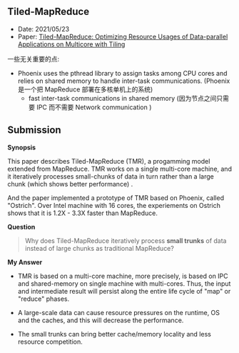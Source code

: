 ## Tiled-MapReduce

- Date: 2021/05/23
- Paper: [Tiled-MapReduce: Optimizing Resource Usages of Data-parallel Applications on Multicore with Tiling](https://ipads.se.sjtu.edu.cn/courses/ads/paper/p523-chen.pdf)



一些无关重要的点:

- Phoenix uses the pthread library to assign tasks among CPU cores and relies on shared memory to handle inter-task communications. (Phoenix 是一个把 MapReduce 部署在多核单机上的系统)
  - fast inter-task communications in shared memory (因为节点之间只需要 IPC 而不需要 Network communication )



## Submission

**Synopsis**

This paper describes Tiled-MapReduce (TMR), a progamming model extended from MapReduce. TMR works on a single multi-core machine, and it iteratively processes small-chunks of data in turn rather than a large chunk (which shows better performance) .

And the paper implemented a prototype of TMR based on Phoenix, called "Ostrich". Over Intel machine with 16 cores, the experiements on Ostrich shows that it is 1.2X - 3.3X faster than MapReduce.

**Question**

> Why does Tiled-MapReduce iteratively process **small trunks** of data instead of large chunks as traditional MapReduce?

**My Answer**

- TMR is based on a multi-core machine, more precisely, is based on IPC and shared-memory on single machine with multi-cores. Thus, the input and intermediate result will persist along the entire life cycle of "map" or "reduce" phases.

- A large-scale data can cause resource pressures on the runtime, OS and the caches, and this will decrease the performance.
- The small trunks can bring better cache/memory locality and less resource competition.